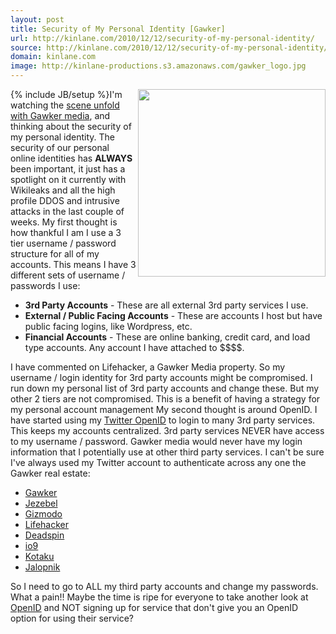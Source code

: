 ```yaml
---
layout: post
title: Security of My Personal Identity [Gawker]
url: http://kinlane.com/2010/12/12/security-of-my-personal-identity/
source: http://kinlane.com/2010/12/12/security-of-my-personal-identity/
domain: kinlane.com
image: http://kinlane-productions.s3.amazonaws.com/gawker_logo.jpg
---
```

{% include JB/setup %}<a href="http://www.nytimes.com/2010/12/13/business/media/13gawker.html"><img src="http://kinlane-productions.s3.amazonaws.com/gawker_logo.jpg" alt="" width="300" align="right" /></a>I'm watching the <a href="http://www.nytimes.com/2010/12/13/business/media/13gawker.html?partner=rss&amp;emc=rss" target="_blank">scene unfold with Gawker media</a>, and thinking about the security of my personal identity. The security of our personal online identities has <strong>ALWAYS</strong> been important, it just has a spotlight on it currently with Wikileaks and all the high profile DDOS and intrusive attacks in the last couple of weeks. My first thought is how thankful I am I use a 3 tier username / password structure for all of my accounts. This means I have 3 different sets of username / passwords I use:
<ul class="mainlist">
     <li>
          <strong>3rd Party Accounts</strong> - These are all external 3rd party services I use.
     </li>
     <li>
          <strong>External / Public Facing Accounts</strong> - These are accounts I host but have public facing logins, like Wordpress, etc.
     </li>
     <li>
          <strong>Financial Accounts</strong> - These are online banking, credit card, and load type accounts. Any account I have attached to $$$$.
     </li>
</ul>I have commented on Lifehacker, a Gawker Media property. So my username / login identity for 3rd party accounts might be compromised. I run down my personal list of 3rd party accounts and change these. But my other 2 tiers are not compromised. This is a benefit of having a strategy for my personal account management My second thought is around OpenID. I have started using my <a href="http://twitter.com/#!/openid" target="_blank">Twitter OpenID</a> to login to many 3rd party services. This keeps my accounts centralized. 3rd party services NEVER have access to my username / password. Gawker media would never have my login information that I potentially use at other third party services. I can't be sure I've always used my Twitter account to authenticate across any one the Gawker real estate:
<ul class="mainlist">
     <li>
          <a href="http://advertising.gawker.com/titles/gawker">Gawker</a>
     </li>
     <li>
          <a href="http://advertising.gawker.com/titles/jezebel">Jezebel</a>
     </li>
     <li>
          <a href="http://advertising.gawker.com/titles/gizmodo">Gizmodo</a>
     </li>
     <li>
          <a href="http://advertising.gawker.com/titles/lifehacker">Lifehacker</a>
     </li>
     <li>
          <a href="http://advertising.gawker.com/titles/deadspin">Deadspin</a>
     </li>
     <li>
          <a href="http://advertising.gawker.com/titles/io9">io9</a>
     </li>
     <li>
          <a href="http://advertising.gawker.com/titles/kotaku">Kotaku</a>
     </li>
     <li>
          <a href="http://advertising.gawker.com/titles/jalopnik">Jalopnik</a>
     </li>
</ul>So I need to go to ALL my third party accounts and change my passwords. What a pain!! Maybe the time is ripe for everyone to take another look at <a href="http://openid.net/" target="_blank">OpenID</a> and NOT signing up for service that don't give you an OpenID option for using their service?